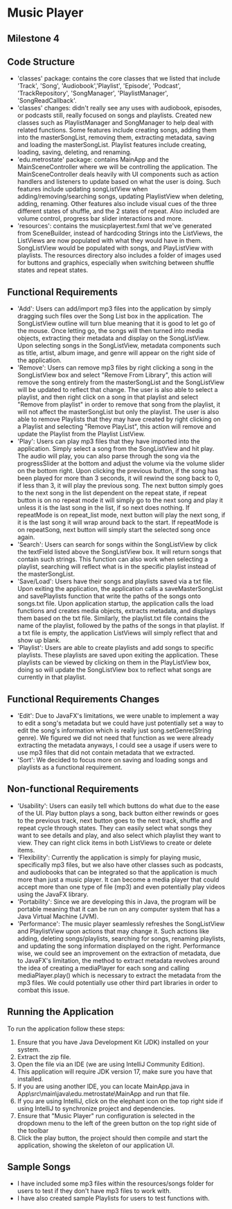 # Music Player
## Milestone 4
## Code Structure
- 'classes' package: contains the core classes that we listed that include 'Track', 'Song', 'Audiobook','Playlist', 'Episode', 'Podcast', 'TrackRepository', 'SongManager', 'PlaylistManager', 'SongReadCallback'.
- 'classes' changes: didn't really see any uses with audiobook, episodes, or podcasts still, really focused on songs and playlists. Created new classes such as PlaylistManager and SongManager to help deal with related functions. Some features include creating songs, adding them into the masterSongList, removing them, extracting metadata, saving and loading the masterSongList. Playlist features include creating, loading, saving, deleting, and renaming.
- 'edu.metrostate' package: contains MainApp and the MainSceneController where we will be controlling the application. The MainSceneController deals heavily with UI components such as action handlers and listeners to update based on what the user is doing. Such features include updating songListView when adding/removing/searching songs, updating PlaylistView when deleting, adding, renaming. Other features also include visual cues of the three different states of shuffle, and the 2 states of repeat. Also included are volume control, progress bar slider interactions and more.
- 'resources': contains the musicplayertest.fxml that we've generated from SceneBuilder, instead of hardcoding Strings into the ListViews, the ListViews are now populated with what they would have in them. SongListView would be populated with songs, and PlayListView with playlists. The resources directory also includes a folder of images used for buttons and graphics, especially when switching between shuffle states and repeat states.

## Functional Requirements
- 'Add': Users can add/import mp3 files into the application by simply dragging such files over the Song List box in the application. The SongListView outline will turn blue meaning that it is good to let go of the mouse. Once letting go, the songs will then turned into media objects, extracting their metadata and display on the SongListView. Upon selecting songs in the SongListView, metadata components such as title, artist, album image, and genre will appear on the right side of the application.
- 'Remove': Users can remove mp3 files by right clicking a song in the SongListView box and select "Remove From Library", this action will remove the song entirely from the masterSongList and the SongListView will be updated to reflect that change. The user is also able to select a playlist, and then right click on a song in that playlist and select "Remove from playlist" in order to remove that song from the playlist, it will not affect the masterSongList but only the playlist. The user is also able to remove Playlists that they may have created by right clicking on a Playlist and selecting "Remove PlayList", this action will remove and update the Playlist from the Playlist ListView.
- 'Play': Users can play mp3 files that they have imported into the application. Simply select a song from the SongListView and hit play. The audio will play, you can also parse through the song via the progressSlider at the bottom and adjust the volume via the volume slider on the bottom right. Upon clicking the previous button, if the song has been played for more than 3 seconds, it will rewind the song back to 0, if less than 3, it will play the previous song. The next button simply goes to the next song in the list dependent on the repeat state, if repeat button is on no repeat mode it will simply go to the next song and play it unless it is the last song in the list, if so next does nothing. If repeatMode is on repeat_list mode, next button will play the next song, if it is the last song it will wrap around back to the start. If repeatMode is on repeatSong, next button will simply start the selected song once again.
- 'Search': Users can search for songs within the SongListView by click the textField listed above the SongListView box. It will return songs that contain such strings. This function can also work when selecting a playlist, searching will reflect what is in the specific playlist instead of the masterSongList.
- 'Save/Load': Users have their songs and playlists saved via a txt file. Upon exiting the application, the application calls a saveMasterSongList and savePlaylists function that write the paths of the songs onto songs.txt file. Upon application startup, the application calls the load functions and creates media objects, extracts metadata, and displays them based on the txt file. Similarly, the playlist.txt file contains the name of the playlist, followed by the paths of the songs in that playlist. If a txt file is empty, the application ListViews will simply reflect that and show up blank.
- 'Playlist': Users are able to create playlists and add songs to specific playlists. These playlists are saved upon exiting the application. These playlists can be viewed by clicking on them in the PlayListView box, doing so will update the SongListView box to reflect what songs are currently in that playlist.

## Functional Requirements Changes
- 'Edit': Due to JavaFX's limitations, we were unable to implement a way to edit a song's metadata but we could have just potentially set a way to edit the song's information which is really just song.setGenre(String genre). We figured we did not need that function as we were already extracting the metadata anyways, I could see a usage if users were to use mp3 files that did not contain metadata that we extracted.
- 'Sort': We decided to focus more on saving and loading songs and playlists as a functional requirement.

## Non-functional Requirements
- 'Usability': Users can easily tell which buttons do what due to the ease of the UI. Play button plays a song, back button either rewinds or goes to the previous track, next button goes to the next track, shuffle and repeat cycle through states. They can easily select what songs they want to see details and play, and also select which playlist they want to view. They can right click items in both ListViews to create or delete items.
- 'Flexibility': Currently the application is simply for playing music, specifically mp3 files, but we also have other classes such as podcasts, and audiobooks that can be integrated so that the application is much more than just a music player. It can become a media player that could accept more than one type of file (mp3) and even potentially play videos using the JavaFX library.
- 'Portability': Since we are developing this in Java, the program will be portable meaning that it can be run on any computer system that has a Java Virtual Machine (JVM).
- 'Performance': The music player seamlessly refreshes the SongListView and PlaylistView upon actions that may change it. Such actions like adding, deleting songs/playlists, searching for songs, renaming playlists, and updating the song information displayed on the right. Performance wise, we could see an improvement on the extraction of metadata, due to JavaFX's limitation, the method to extract metadata revolves around the idea of creating a mediaPlayer for each song and calling mediaPlayer.play() which is necessary to extract the metadata from the mp3 files. We could potentially use other third part libraries in order to combat this issue.
## Running the Application
To run the application follow these steps:

1. Ensure that you have Java Development Kit (JDK) installed on your system.
2. Extract the zip file.
3. Open the file via an IDE (we are using IntelliJ Community Edition).
4. This application will require JDK version 17, make sure you have that installed.
5. If you are using another IDE, you can locate MainApp.java in App\src\main\java\edu.metrostate\MainApp and run that file.
6. If you are using IntelliJ, click on the elephant icon on the top right side if using IntelliJ to synchronize project and dependencies.
7. Ensure that "Music Player" run configuration is selected in the dropdown menu to the left of the green button on the top right side of the toolbar
8. Click the play button, the project should then compile and start the application, showing the skeleton of our application UI.

## Sample Songs
- I have included some mp3 files within the resources/songs folder for users to test if they don't have mp3 files to work with.
- I have also created sample Playlists for users to test functions with.